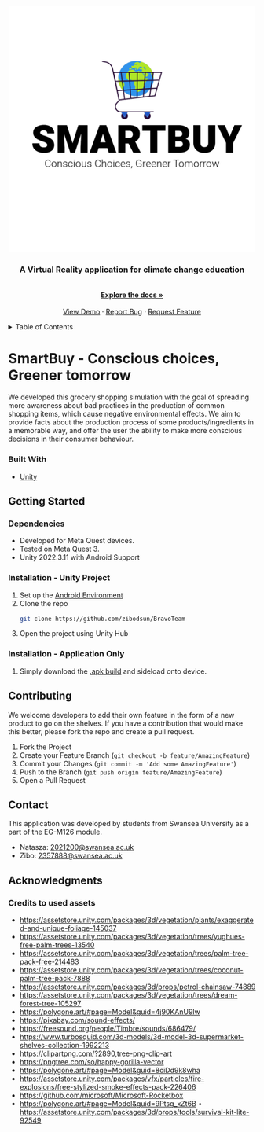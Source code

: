 <!-- Logo -->
<br />
<div align="center">
  <a href="https://github.com/zibodsun/BravoTeam">
    <img src="images/Logo.png" alt="Logo" width="500" height="500">
  </a>

  <h3 align="center">A Virtual Reality application for climate change education</h3>

  <p align="center">
    <br />
    <a href="https://github.com/zibodsun/BravoTeam"><strong>Explore the docs »</strong></a>
    <br />
    <br />
    <a href="https://github.com/zibodsun/BravoTeam">View Demo</a>
    ·
    <a href="https://github.com/zibodsun/BravoTeam/issues">Report Bug</a>
    ·
    <a href="https://github.com/zibodsun/BravoTeam/issues">Request Feature</a>
  </p>
</div>

<!-- Table of Contents -->
<details>
  <summary>Table of Contents</summary>
  <ol>
    <li>
      <a href="#smartbuy---conscious-choices-greener-tomorrow">About The Project</a>
      <ul>
        <li><a href="#built-with">Built With</a></li>
      </ul>
    </li>
    <li>
      <a href="#getting-started">Getting Started</a>
      <ul>
        <li><a href="#dependencies">Dependencies</a></li>
        <li><a href="#installation---unity-project">Installation - Unity Project</a></li>
        <li><a href="#installation---application-only">Installation - Application Only</a></li>
      </ul>
    </li>
    <li><a href="#contributing">Contributing</a></li>
    <li><a href="#contact">Contact</a></li>
    <li><a href="#acknowledgments">Acknowledgments</a></li>
  </ol>
</details>

<!--![MicrosoftTeams-image](https://github.com/NatashaNo/BravoTeam/assets/147525423/c1b3e30c-d1bf-4487-b579-3dbea576a23e)-->
# SmartBuy - Conscious choices, Greener tomorrow

We developed this grocery shopping simulation with the goal of spreading more awareness about bad practices in the production of common shopping items, which cause negative environmental effects. We aim to provide facts about the production process of some products/ingredients in a memorable way, and offer the user the ability to make more conscious decisions in their consumer behaviour.

### Built With

* [Unity](https://unity.com/)

## Getting Started

### Dependencies

* Developed for Meta Quest devices.
* Tested on Meta Quest 3.
* Unity 2022.3.11 with Android Support

### Installation - Unity Project

1. Set up the [Android Environment](https://docs.unity3d.com/Manual/android-sdksetup.html)
2. Clone the repo
   ```sh
   git clone https://github.com/zibodsun/BravoTeam
   ```
3. Open the project using Unity Hub

### Installation - Application Only

1. Simply download the [.apk build](https://github.com/zibodsun/BravoTeam/releases) and sideload onto device.

## Contributing

We welcome developers to add their own feature in the form of a new product to go on the shelves. If you have a contribution that would make this better, please fork the repo and create a pull request.

1. Fork the Project
2. Create your Feature Branch (`git checkout -b feature/AmazingFeature`)
3. Commit your Changes (`git commit -m 'Add some AmazingFeature'`)
4. Push to the Branch (`git push origin feature/AmazingFeature`)
5. Open a Pull Request

## Contact

This application was developed by students from Swansea University as a part of the EG-M126 module.

* Natasza: 2021200@swansea.ac.uk
* Zibo: 2357888@swansea.ac.uk

## Acknowledgments
### Credits to used assets
* https://assetstore.unity.com/packages/3d/vegetation/plants/exaggerated-and-unique-foliage-145037
*	https://assetstore.unity.com/packages/3d/vegetation/trees/yughues-free-palm-trees-13540
*	https://assetstore.unity.com/packages/3d/vegetation/trees/palm-tree-pack-free-214483
*	https://assetstore.unity.com/packages/3d/vegetation/trees/coconut-palm-tree-pack-7888
*	https://assetstore.unity.com/packages/3d/props/petrol-chainsaw-74889
*	https://assetstore.unity.com/packages/3d/vegetation/trees/dream-forest-tree-105297
*	https://polygone.art/#page=Model&guid=4j90KAnU9lw
*	https://pixabay.com/sound-effects/
*	https://freesound.org/people/Timbre/sounds/686479/
*	https://www.turbosquid.com/3d-models/3d-model-3d-supermarket-shelves-collection-1992213
*	https://clipartpng.com/?2890,tree-png-clip-art
*	https://pngtree.com/so/happy-gorilla-vector
*	https://polygone.art/#page=Model&guid=8ciDd9k8wha
*	https://assetstore.unity.com/packages/vfx/particles/fire-explosions/free-stylized-smoke-effects-pack-226406
*	https://github.com/microsoft/Microsoft-Rocketbox
*	https://polygone.art/#page=Model&guid=9Ptsg_xZt6B
•	https://assetstore.unity.com/packages/3d/props/tools/survival-kit-lite-92549

